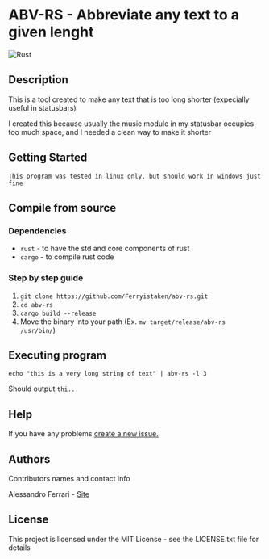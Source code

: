 # ABV-RS - Abbreviate any text to a given lenght

![Rust](https://github.com/Ferryistaken/abv-rs/workflows/Rust/badge.svg)

## Description

This is a tool created to make any text that is too long shorter (expecially useful in statusbars)

I created this because usually the music module in my statusbar occupies too much space, and I needed a clean way to make it shorter

## Getting Started
`This program was tested in linux only, but should work in windows just fine`

## Compile from source
### Dependencies
* `rust` - to have the std and core components of rust
* `cargo` - to compile rust code

### Step by step guide

1.  `git clone https://github.com/Ferryistaken/abv-rs.git`
2.  `cd abv-rs`
3.  `cargo build --release`
4.  Move the binary into your path (Ex. `mv target/release/abv-rs /usr/bin/`)

## Executing program

```
echo "this is a very long string of text" | abv-rs -l 3
```

Should output `thi...`

## Help

If you have any problems [create a new issue.](https://github.com/Ferryistaken/abv-rs/issues/new)

## Authors

Contributors names and contact info

Alessandro Ferrari - 
[Site](http://ferrry.tk) <br>


## License

This project is licensed under the MIT License - see the LICENSE.txt file for details